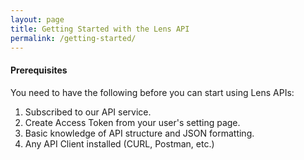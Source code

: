 ```yaml
---
layout: page
title: Getting Started with the Lens API
permalink: /getting-started/
---
```


#### Prerequisites
You need to have the following before you can start using Lens APIs:

1. Subscribed to our API service.
2. Create Access Token from your user's setting page.
3. Basic knowledge of API structure and JSON formatting.
4. Any API Client installed (CURL, Postman, etc.)
